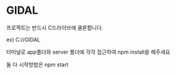 # GIDAL

프로젝트는 반드시 C드라이브에 클론합니다.

ex) C://GIDAL


터미널로 app폴더와 server 폴더에 각각 접근하여 npm install을 해주세요

둘 다 시작방법은 npm start
